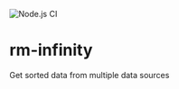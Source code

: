 ![Node.js CI](https://github.com/RedmindAB/rm-infinity/workflows/Node.js%20CI/badge.svg)

# rm-infinity
Get sorted data from multiple data sources
